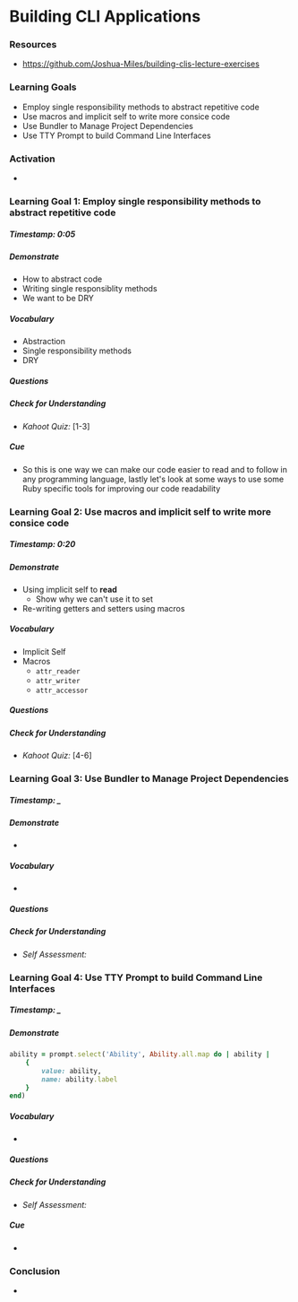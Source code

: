 # Building CLI Applications


### Resources
* <https://github.com/Joshua-Miles/building-clis-lecture-exercises>


### Learning Goals

* Employ single responsibility methods to abstract repetitive code 
* Use macros and implicit self to write more consice code
* Use Bundler to Manage Project Dependencies 
* Use TTY Prompt to build Command Line Interfaces


### Activation
* 



### Learning Goal 1: Employ single responsibility methods to abstract repetitive code

##### Timestamp: 0:05

##### Demonstrate

- How to abstract code
- Writing single responsiblity methods
- We want to be DRY

##### Vocabulary

- Abstraction
- Single responsibility methods
- DRY

##### Questions 

##### Check for Understanding

- *Kahoot Quiz:* [1-3]

##### Cue

- So this is one way we can make our code easier to read and to follow in any programming language, lastly let's look at some ways to use some Ruby specific tools for improving our code readability



### Learning Goal 2: Use macros and implicit self to write more consice code

##### Timestamp: 0:20

##### Demonstrate

- Using implicit self to **read**
  - Show why we can't use it to set
- Re-writing getters and setters using macros

##### Vocabulary

- Implicit Self
- Macros
  - `attr_reader`
  - `attr_writer`
  - `attr_accessor`

##### Questions 

##### Check for Understanding

- *Kahoot Quiz:* [4-6]



### Learning Goal 3: Use Bundler to Manage Project Dependencies 

##### Timestamp: _

##### Demonstrate

- 

##### Vocabulary

- 

##### Questions 

##### Check for Understanding

- *Self Assessment:* 



### Learning Goal 4: Use TTY Prompt to build Command Line Interfaces

##### Timestamp: _

##### Demonstrate

```ruby
ability = prompt.select('Ability', Ability.all.map do | ability |
    {
        value: ability,
        name: ability.label
    }
end)
```



##### Vocabulary

- 

##### Questions 

##### Check for Understanding

- *Self Assessment:* 

##### Cue

- 



### Conclusion 

* 